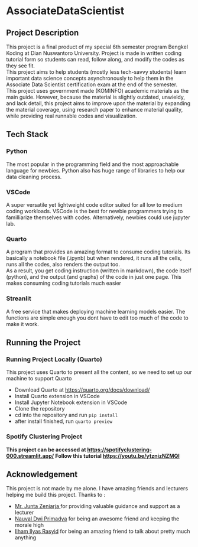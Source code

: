# AssociateDataScientist

## Project Description  
This project is a final product of my special 6th semester program Bengkel Koding at Dian Nuswantoro University. Project is made in written coding tutorial form so students can read, follow along, and modify the codes as they see fit.  
This project aims to help students (mostly less tech-savvy students) learn important data science concepts asynchronously to help them in the Associate Data Scientist certification exam at the end of the semester.  
This project uses government made (KOMINFO) academic materials as the main guide. However, because the material is slightly outdated, unwieldy, and lack detail, this project aims to improve upon the material by expanding the material coverage, using research paper to enhance material quality, while providing real runnable codes and visualization.  

## Tech Stack  
### Python  
The most popular in the programming field and the most approachable language for newbies. Python also has huge range of libraries to help our data cleaning process.  

### VSCode  
A super versatile yet lightweight code editor suited for all low to medium coding workloads. VSCode is the best for newbie programmers trying to familliarize themselves with codes. 
Alternatively, newbies could use jupyter lab.

### Quarto
A program that provides an amazing format to consume coding tutorials. Its basically a notebook file (.ipynb) but when rendered, it runs all the cells, runs all the codes, also renders the output too.  
As a result, you get coding instruction (written in markdown), the code itself (python), and the output (and graphs) of the code in just one page. This makes consuming coding tutorials much easier  

### Streanlit
A free service that makes deploying machine learning models easier. The functions are simple enough you dont have to edit too much of the code to make it work.  

## Running the Project  

### Running Project Locally (Quarto)
This project uses Quarto to present all the content, so we need to set up our machine to support Quarto

- Download Quarto at https://quarto.org/docs/download/
- Install Quarto extension in VSCode
- Install Jupyter Notebook extension in VSCode
- Clone the repository
- cd into the repository and run `pip install`
- after install finished, run `quarto preview`

### Spotify Clustering Project
**This project can be accessed at https://spotifyclustering-000.streamlit.app/**
**Follow this tutorial https://youtu.be/ytznizNZMQI**

## Acknowledgement
This project is not made by me alone. I have amazing friends and lecturers helping me build this project.
Thanks to : 
- [Mr. Junta Zeniarja ](https://www.linkedin.com/in/junta-zeniarja-b321597a/) for providing valuable guidance and support as a lecturer
- [Nauval Dwi Primadya](https://www.linkedin.com/in/primadya021/) for being an awesome friend and keeping the morale high
- [Ilham Ilyas Rasyid](https://www.linkedin.com/in/ilhamir/) for being an amazing friend to talk about pretty much anything
